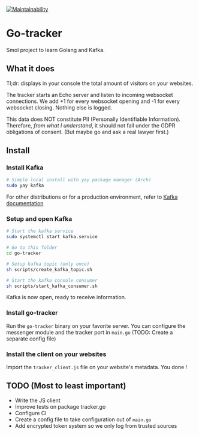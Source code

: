 [![Maintainability](https://api.codeclimate.com/v1/badges/1d28621ae116181bb1ce/maintainability)](https://codeclimate.com/github/Samuelfaure/go-tracker/maintainability)

# Go-tracker

Smol project to learn Golang and Kafka.

## What it does

Tl;dr: displays in your console the total amount of visitors on your websites.

The tracker starts an Echo server and listen to incoming websocket connections.
We add +1 for every websocket opening and -1 for every websocket closing. Nothing else is logged.

This data does NOT constitute PII (Personally Identifiable Information). Therefore, _from what I understand_, it should not fall under the GDPR obligations of consent.
(But maybe go and ask a real lawyer first.)

## Install

### Install Kafka

```bash
# Simple local install with yay package manager (Arch)
sudo yay kafka
```

For other distributions or for a production environment, refer to [Kafka documentation](https://kafka.apache.org/documentation/)

### Setup and open Kafka

```bash
# Start the kafka service
sudo systemctl start kafka.service

# Go to this folder
cd go-tracker

# Setup kafka topic (only once)
sh scripts/create_kafka_topic.sh

# Start the kafka console consumer
sh scripts/start_kafka_consumer.sh
```

Kafka is now open, ready to receive information.

### Install go-tracker

Run the `go-tracker` binary on your favorite server.
You can configure the messenger module and the tracker port in `main.go` (TODO: Create a separate config file)

### Install the client on your websites

Import the `tracker_client.js` file on your website's metadata.
You done !

## TODO (Most to least important)

- Write the JS client
- Improve tests on package tracker.go
- Configure CI
- Create a config file to take configuration out of `main.go`
- Add encrypted token system so we only log from trusted sources
